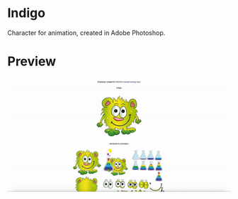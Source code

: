 # Indigo

Character for animation, created in Adobe Photoshop.

# Preview

![](./images/preview.gif)
